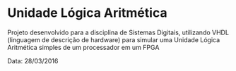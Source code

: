 # Unidade Lógica Aritmética

Projeto desenvolvido para a disciplina de Sistemas Digitais, utilizando VHDL (linguagem de descrição de hardware) para simular uma 
Unidade Lógica Aritmética simples de um processador em um FPGA

Data: 28/03/2016

